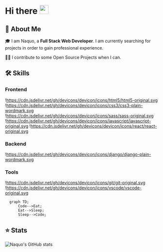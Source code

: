 # Hi there <img src="https://media.giphy.com/media/hvRJCLFzcasrR4ia7z/giphy.gif" width="29px" height="29px">

## 🚀 About Me

🎓 I am Naquo, a **Full Stack Web Developer**. I am currently searching for projects in order to gain professional experience.

👨‍💻 I contribute to some Open Source Projects when I can.

## 🛠️ Skills

### Frontend
!https://cdn.jsdelivr.net/gh/devicons/devicon/icons/html5/html5-original.svg
!https://cdn.jsdelivr.net/gh/devicons/devicon/icons/css3/css3-plain-wordmark.svg
!https://cdn.jsdelivr.net/gh/devicons/devicon/icons/sass/sass-original.svg
!https://cdn.jsdelivr.net/gh/devicons/devicon/icons/javascript/javascript-original.svg
!https://cdn.jsdelivr.net/gh/devicons/devicon/icons/react/react-original.svg

### Backend
!https://cdn.jsdelivr.net/gh/devicons/devicon/icons/django/django-plain-wordmark.svg

### Tools
!https://cdn.jsdelivr.net/gh/devicons/devicon/icons/git/git-original.svg
!https://cdn.jsdelivr.net/gh/devicons/devicon/icons/vscode/vscode-original.svg

```mermaid
  graph TD;
      Code-->Eat;
      Eat-->Sleep;
      Sleep-->Code;
```

## ⭐ Stats
![Naquo's GitHub stats](https://github-readme-stats.vercel.app/api?username=anuraghazra&hide=contribs,prs)

